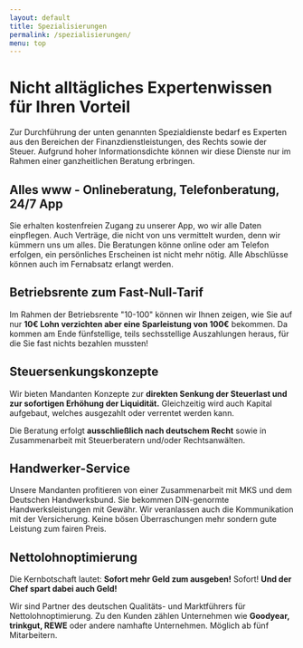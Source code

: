 ```yaml
---
layout: default
title: Spezialisierungen
permalink: /spezialisierungen/
menu: top
---
```


# Nicht alltägliches Expertenwissen für Ihren Vorteil

Zur Durchführung der unten genannten Spezialdienste bedarf es Experten aus den Bereichen der Finanzdienstleistungen, des Rechts sowie der Steuer. Aufgrund hoher Informationsdichte können wir diese Dienste nur im Rahmen einer ganzheitlichen Beratung erbringen.

## Alles www - Onlineberatung, Telefonberatung, 24/7 App

Sie erhalten kostenfreien Zugang zu unserer App, wo wir alle Daten einpflegen. Auch Verträge, die nicht von uns vermittelt wurden, denn wir kümmern uns um alles.
Die Beratungen könne online oder am Telefon erfolgen, ein persönliches Erscheinen ist nicht mehr nötig. Alle Abschlüsse können auch im Fernabsatz erlangt werden.

## Betriebsrente zum Fast-Null-Tarif

Im Rahmen der Betriebsrente "10-100" können wir Ihnen zeigen, wie Sie auf nur __10€ Lohn verzichten aber eine Sparleistung von 100€__ bekommen. Da kommen am Ende fünfstellige, teils sechsstellige Auszahlungen heraus, für die Sie fast nichts bezahlen mussten!

## Steuersenkungskonzepte

Wir bieten Mandanten Konzepte zur __direkten Senkung der Steuerlast und zur sofortigen Erhöhung der Liquidität.__ Gleichzeitig wird auch Kapital aufgebaut, welches ausgezahlt oder verrentet werden kann.

Die Beratung erfolgt __ausschließlich nach deutschem Recht__ sowie in Zusammenarbeit mit Steuerberatern und/oder Rechtsanwälten.

## Handwerker-Service

Unsere Mandanten profitieren von einer Zusammenarbeit mit MKS und dem Deutschen Handwerksbund. Sie bekommen DIN-genormte Handwerksleistungen mit Gewähr. Wir veranlassen auch die Kommunikation mit der Versicherung. Keine bösen Überraschungen mehr sondern gute Leistung zum fairen Preis.

## Nettolohnoptimierung

Die Kernbotschaft lautet: __Sofort mehr Geld zum ausgeben!__ Sofort! __Und der Chef spart dabei auch Geld!__

Wir sind Partner des deutschen Qualitäts- und Marktführers für Nettolohnoptimierung. Zu den Kunden zählen Unternehmen wie __Goodyear, trinkgut, REWE__ oder andere namhafte Unternehmen. Möglich ab fünf Mitarbeitern.
